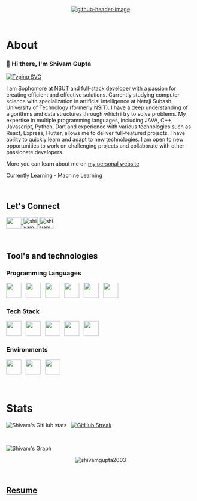 <p align="center">
<a href="https://shivamgupta2003.netlify.app/"><img src="https://i.ibb.co/VjGYB4g/github-header-image.png" alt="github-header-image" border="0" ></a>
</p>


&nbsp; 
# About

<h3>👋 Hi there, I'm Shivam Gupta  </h3>

[![Typing SVG](https://readme-typing-svg.demolab.com/?lines=Full+Stack+Web+Developer;Competitive+Programmer)](https://git.io/typing-svg)


<p>
I am Sophomore at NSUT and full-stack developer with a passion for creating efficient and effective solutions. Currently studying computer science with specialization in artificial intelligence at Netaji Subash University of Technology (formerly NSIT). I have a deep understanding of algorithms and data structures through which i try to solve problems. My expertise in multiple programming languages, including JAVA, C++, Javascript, Python, Dart and experience with various technologies such as React, Express, Flutter, allows me to deliver full-featured projects. I have ability to quickly learn and adapt to new technologies. I am open to new opportunities to work on challenging projects and collaborate with other passionate developers.
</p>


More you can learn about me on [my personal website](https://shivamgupta2003.netlify.app/)

Currently Learning - Machine Learning

&nbsp;
## Let's Connect

<p align="left">
  
<a href="https://www.linkedin.com/in/shivamgupta2003/" target="blank">
  <img 
       align="center" 
       src="https://raw.githubusercontent.com/rahuldkjain/github-profile-readme-generator/master/src/images/icons/Social/linked-in-alt.svg" 
       height="30"
       width="40" 
   />
</a> 
  
<a href="https://www.instagram.com/shivamm._.gupta._/" target="blank">
  <img
       align="center" 
       src="https://raw.githubusercontent.com/rahuldkjain/github-profile-readme-generator/master/src/images/icons/Social/instagram.svg" 
       alt="shivamgupta302003" 
       height="30"
       width="40" 
     />
</a> 
  
<a href="https://leetcode.com/shivam_gupta2604/" target="blank">
  <img 
     align="center" 
     src="https://raw.githubusercontent.com/rahuldkjain/github-profile-readme-generator/master/src/images/icons/Social/leet-code.svg" 
     alt="shivamgupta2003" 
     height="30" 
     width="40" 
   />
</a>

</p>


&nbsp;
## Tool's and technologies

### Programming Languages

  <img src="https://cdn.jsdelivr.net/gh/devicons/devicon/icons/c/c-original.svg" height="40" width="40"/> &nbsp;
  <img src="https://cdn.jsdelivr.net/gh/devicons/devicon/icons/cplusplus/cplusplus-original.svg"  height="40" width="40"/> &nbsp;
  <img src="https://cdn.jsdelivr.net/gh/devicons/devicon/icons/java/java-original.svg" height="40" width="40"/> &nbsp;
  <img src="https://cdn.jsdelivr.net/gh/devicons/devicon/icons/javascript/javascript-original.svg" height="40" width="40"/> &nbsp;
  <img src="https://cdn.jsdelivr.net/gh/devicons/devicon/icons/python/python-original.svg" height="40" width="40"/> &nbsp;
  <img src="https://cdn.jsdelivr.net/gh/devicons/devicon/icons/php/php-original.svg" height="40" width="40"/> &nbsp;
          
  
  
### Tech Stack

  <img src="https://cdn.jsdelivr.net/gh/devicons/devicon/icons/mongodb/mongodb-original-wordmark.svg" height="40" width="40"/> &nbsp;
  <img src="https://cdn.jsdelivr.net/gh/devicons/devicon/icons/express/express-original.svg" height="40" width="40"/> &nbsp;
  <img src="https://cdn.jsdelivr.net/gh/devicons/devicon/icons/react/react-original-wordmark.svg" height="40" width="40"/> &nbsp;
  <img src="https://cdn.jsdelivr.net/gh/devicons/devicon/icons/nodejs/nodejs-original-wordmark.svg" height="40" width="40"/> &nbsp;
  <img src="https://cdn.jsdelivr.net/gh/devicons/devicon/icons/redux/redux-original.svg" height="40" width="40"/> &nbsp;
          
  
### Environments
  
  <img src="https://cdn.jsdelivr.net/gh/devicons/devicon/icons/vscode/vscode-original.svg" height="40" width="40"/> &nbsp;
  <img src="https://cdn.jsdelivr.net/gh/devicons/devicon/icons/npm/npm-original-wordmark.svg" height="40" width="40"/> &nbsp;
  <img src="https://cdn.jsdelivr.net/gh/devicons/devicon/icons/git/git-original.svg" height="40" width="40"/> &nbsp;



&nbsp; 
# Stats

![Shivam's GitHub stats](https://github-readme-stats.vercel.app/api?username=imshivam-gupta&show_icons=true&theme=dark)
&nbsp;
[![GitHub Streak](http://github-readme-streak-stats.herokuapp.com?user=imshivam-gupta&theme=dark&date_format=j%20M%5B%20Y%5D)](https://git.io/streak-stats)

<br/>

![Shivam's Graph](https://github-readme-activity-graph.cyclic.app/graph?username=imshivam-gupta&custom_title=My%20GitHub%20Activity%20Graph&bg_color=0D1117&color=FA8B00&line=FA8B00&point=FA8B00&area_color=FFFFFF&title_color=FFFFFF&area=true)

<p align="center">
<img src="https://github-readme-stats.vercel.app/api/top-langs?username=imshivam-gupta&theme=dark&show_icons=true&locale=en&layout=compact" alt="shivamgupta2003" >
</p>

&nbsp;

## [Resume](https://drive.google.com/file/d/1FQq434XhtceVdEe2S_JA3vkVYOSRVGJ2/view?usp=sharing)

